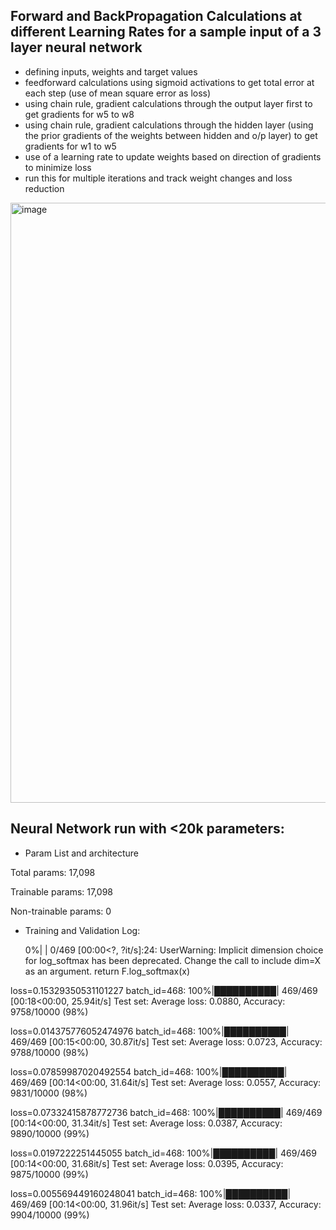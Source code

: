 ## Forward and BackPropagation Calculations at different Learning Rates for a sample input of a 3 layer neural network
- defining inputs, weights and target values
- feedforward calculations using sigmoid activations to get total error at each step (use of mean square error as loss)
- using chain rule, gradient calculations through the output layer first to get gradients for w5 to w8
- using chain rule, gradient calculations through the hidden layer (using the prior gradients of the weights between hidden and o/p layer) to get gradients for w1 to w5
- use of a learning rate to update weights based on direction of gradients to minimize loss
- run this for multiple iterations and track weight changes and loss reduction
<img width="960" alt="image" src="https://user-images.githubusercontent.com/31410799/212448434-98577c20-583b-42f7-a997-77c74d21d159.png">


## Neural Network run with <20k parameters:

- Param List and architecture

Total params: 17,098

Trainable params: 17,098

Non-trainable params: 0


- Training and Validation Log:

  0%|          | 0/469 [00:00<?, ?it/s]<ipython-input-28-83d789f1817a>:24: UserWarning: Implicit dimension choice for log_softmax has been deprecated. Change the call to include dim=X as an argument.
  return F.log_softmax(x)

loss=0.15329350531101227 batch_id=468: 100%|██████████| 469/469 [00:18<00:00, 25.94it/s]
Test set: Average loss: 0.0880, Accuracy: 9758/10000 (98%)

loss=0.014375776052474976 batch_id=468: 100%|██████████| 469/469 [00:15<00:00, 30.87it/s]
Test set: Average loss: 0.0723, Accuracy: 9788/10000 (98%)

loss=0.07859987020492554 batch_id=468: 100%|██████████| 469/469 [00:14<00:00, 31.64it/s]
Test set: Average loss: 0.0557, Accuracy: 9831/10000 (98%)

loss=0.07332415878772736 batch_id=468: 100%|██████████| 469/469 [00:14<00:00, 31.34it/s]
Test set: Average loss: 0.0387, Accuracy: 9890/10000 (99%)

loss=0.0197222251445055 batch_id=468: 100%|██████████| 469/469 [00:14<00:00, 31.68it/s]
Test set: Average loss: 0.0395, Accuracy: 9875/10000 (99%)

loss=0.005569449160248041 batch_id=468: 100%|██████████| 469/469 [00:14<00:00, 31.96it/s]
Test set: Average loss: 0.0337, Accuracy: 9904/10000 (99%)
